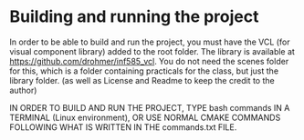 # Building and running the project

In order to be able to build and run the project, you must have the VCL (for visual component library) added to the root folder. The library is available at https://github.com/drohmer/inf585_vcl. You do not need the scenes folder for this, which is a folder containing practicals for the class, but just the library folder. (as well as License and Readme to keep the credit to the author)

IN ORDER TO BUILD AND RUN THE PROJECT, TYPE bash commands IN A TERMINAL (Linux environment), OR USE NORMAL CMAKE COMMANDS FOLLOWING WHAT IS WRITTEN IN THE commands.txt FILE. 
